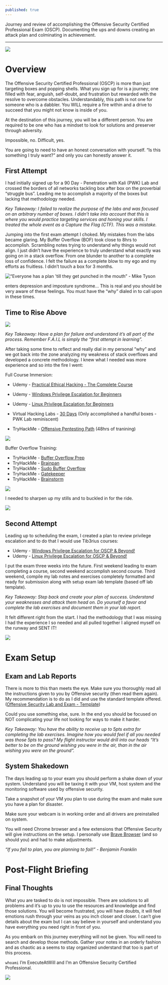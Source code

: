 ```yaml
---
published: true
---
```

Journey and review of accomplishing the Offensive Security Certified Professional Exam (OSCP). Documenting the ups and downs creating an attack plan and colminating in achievement.

----------

![](https://paper-attachments.dropbox.com/s_7075241856652EF31BB91F5A4E9433ABF28A4C020A8BFD9F936C74F79D6A3265_1601174324526_postoscplogo.jpg)

# Overview

The Offensive Security Certified Professional (OSCP) is more than just targeting boxes and popping shells. What you sign up for is a journey; one filled with fear, anguish, self-doubt, and frustration but rewarded with the resolve to overcome obstacles. Understandably, this path is not one for someone who is a dabbler. You WILL require a fire within and a drive to succeed that you might not know is inside of you. 

At the destination of this journey, you will be a different person. You are required to be one who has a mindset to look for solutions and preserver through adversity.

Impossible, no. 
Difficult, yes.

You are going to need to have an honest conversation with yourself. “Is this something I truly want?” and only you can honestly answer it.

## First Attempt
I had initially signed up for a 90 Day - Penetration with Kali (PWK) Lab and crossed the borders of all networks tackling box after box on the proverbial “struggle bus”. Leading me to accomplish a majority of the boxes but lacking that methodology needed.

*Key Takeaway: I failed to realize the purpose of the labs and was focused on an arbitrary number of boxes. I didn’t take into account that this is where you would practice targeting services and honing your skills. I treated the whole event as a Capture the Flag (CTF). This was a mistake.*

Jumping into the first exam attempt I choked. My mistakes from the labs became glaring. My Buffer Overflow (BOF) took close to 8hrs to accomplish. Scrambling notes trying to understand why things would not align. I just didn’t have the experience to truly understand what exactly was going on in a stack overflow. From one blunder to another to a complete loss of confidence. I felt the failure as a complete blow to my ego and my efforts as fruitless. I didn’t touch a box for 3 months.

![“Everyone has a plan 'till they get punched in the mouth” - Mike Tyson](https://paper-attachments.dropbox.com/s_7075241856652EF31BB91F5A4E9433ABF28A4C020A8BFD9F936C74F79D6A3265_1602957508233_image.png)

enters depression and imposture syndrome… This is real and you should be very aware of these feelings. You must have the “why” dialed in to call upon in these times.

## Time to Rise Above 

![](https://paper-attachments.dropbox.com/s_7075241856652EF31BB91F5A4E9433ABF28A4C020A8BFD9F936C74F79D6A3265_1601163642310_Full_F-22_Demo_Exclusive_Look_Inside_the_Raptor.gif)

*Key Takeaway: Have a plan for failure and understand it’s all part of the process. Remember F.A.I.L is simply the “first attempt in learning”.*

After taking some time to reflect and really dial in my personal “why” and we got back into the zone analyzing my weakness of stack overflows and developed a concrete methodology. I knew what I needed was more experience and so into the fire I went:

Full Course Immersion:
- Udemy - [Practical Ethical Hacking - The Complete Course](https://www.udemy.com/course/practical-ethical-hacking/)
- Udemy - [Windows Privilege Escalation for Beginners](https://www.udemy.com/course/windows-privilege-escalation-for-beginners/)
- Udemy - [Linux Privilege Escalation for Beginners](https://www.udemy.com/course/linux-privilege-escalation-for-beginners/)

- Virtual Hacking Labs - [30 Days](https://www.virtualhackinglabs.com/) (Only accomplished a handful boxes - PWK Lab reminiscent)
- TryHackMe - [Offensive Pentesting Path](https://tryhackme.com/path/outline/pentesting) (48hrs of tranining)

![](https://pbs.twimg.com/media/Eh05VAKXkAUeHIF?format=png&name=medium)

Buffer Overflow Training:
- TryHackMe - [Buffer Overflow Prep](https://tryhackme.com/room/bufferoverflowprep)
- TryHackMe - [Brainpan](https://tryhackme.com/room/brainpan)
- TryHackMe - [Sudo Buffer Overflow](https://tryhackme.com/room/sudovulnsbof)
- TryHackMe - [Gatekeeper](https://tryhackme.com/room/gatekeeper)
- TryHackMe - [Brainstorm](https://tryhackme.com/room/brainstorm)

![](https://paper-attachments.dropbox.com/s_7075241856652EF31BB91F5A4E9433ABF28A4C020A8BFD9F936C74F79D6A3265_1602959370568_image.png)

I needed to sharpen up my stills and to buckled in for the ride. 

![](https://paper-attachments.dropbox.com/s_7075241856652EF31BB91F5A4E9433ABF28A4C020A8BFD9F936C74F79D6A3265_1601163247500_VIOLENT_Super_Hornets_Carrier_Catapult_Takeoffs__Flight_Deck_Ops_USS_Theodore_Roosevelt.gif)

## Second Attempt

Leading up to scheduling the exam, I created a plan to review privilege escalation and to do that I would use Tib3rius courses:

- Udemy - [Windows Privilege Escalation for OSCP & Beyond!](https://www.udemy.com/course/windows-privilege-escalation/)
- Udemy - [Linux Privilege Escalation for OSCP & Beyond!](https://www.udemy.com/course/linux-privilege-escalation/)

I put the exam three weeks into the future. First weekend leading to exam completing a course, second weekend accomplish second course. Third weekend, compile my lab notes and exercises completely formatted and ready for submission along with setup exam lab template (based off lab template).

*Key Takeaway: Step back and create your plan of success. Understand your weaknesses and attack them head on. Do yourself a favor and complete the lab exercises and document them in your lab report.*

It felt different right from the start. I had the methodology that I was missing I had the experience I so needed and all pulled together I aligned myself on the runway and SENT IT!

![](https://paper-attachments.dropbox.com/s_7075241856652EF31BB91F5A4E9433ABF28A4C020A8BFD9F936C74F79D6A3265_1601163333767_VIOLENT_Super_Hornets_Carrier_Catapult_Takeoffs__Flight_Deck_Ops_USS_Theodore_Roosevelt+1.gif)

# Exam Setup

## Exam and Lab Reports
There is more to this than meets the eye. Make sure you thoroughly read all the instructions given to you by Offensive security (then read them again). My recommendation is to do as I did and use the standard template offered. ([Offensive Security Lab and Exam - Template](https://www.offensive-security.com/pwk-online/PWK-Example-Report-v1.pdf))

Could you use something else, sure. In the end you should be focused on NOT complicating your life not looking for ways to make it harder. 

*Key Takeaway: You have the ability to receive up to 5pts extra for completing the lab exercises. Imagine how you would feel if all you needed was those 5pts to pass? My flight instructor would drill into our heads “It’s better to be on the ground wishing you were in the air, than in the air wishing you were on the ground”.*

## System Shakedown

The days leading up to your exam you should perform a shake down of your system. Understand you will be taxing it with your VM, host system and the monitoring software used by offensive security. 

Take a snapshot of your VM you plan to use during the exam and make sure you have a plan for disaster.

Make sure your webcam is in working order and all drivers are preinstalled on system.

You will need Chrome browser and a few extensions that Offensive Security will give instructions on the setup. I personally use [Brave Browser](https://brave.com/) (and so should you) and had to make adjustments.

*“If you fail to plan, you are planning to fail!” - Benjamin Franklin*

# Post-Flight Briefing

## Final Thoughts

What you are tasked to do is not impossible. There are solutions to all problems and it’s up to you to use the resources and knowledge and find those solutions. You will become frustrated, you will have doubts, it will feel emotions rush through your veins as you inch closer and closer. I can’t give details about the exam but I can say believe in yourself and understand you have everything you need right in front of you.

As you embark on this journey everything will not be given. You will need to search and develop those methods. Gather your notes in an orderly fashion and as chaotic as a seems to stay organized understand that too is part of this process. 

`whoami` I’m ExecuteAtWill and I’m an Offensive Security Certified Professional. 

![](https://paper-attachments.dropbox.com/s_7075241856652EF31BB91F5A4E9433ABF28A4C020A8BFD9F936C74F79D6A3265_1601162473303_F_35_Pilot_Salute.gif)

